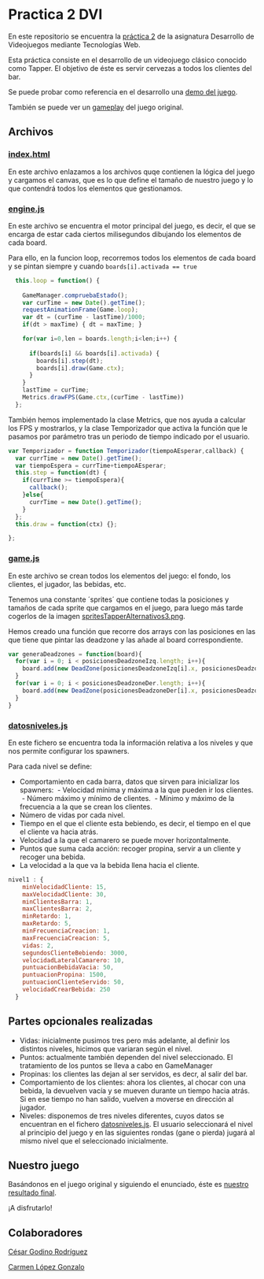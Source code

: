 # Practica 2 DVI

En este repositorio se encuentra la [práctica 2](https://github.com/calope03/Practica2DVI/blob/master/practica2.pdf) de la asignatura Desarrollo de Videojuegos mediante Tecnologías Web.

Esta práctica consiste en el desarrollo de un videojuego clásico conocido como Tapper. El objetivo de éste es servir cervezas a todos los clientes del bar.

Se puede probar como referencia en el desarrollo una [demo del juego](http://obiot.github.io/miniTapper/). 

También se puede ver un [gameplay](https://www.youtube.com/watch?v=u17mTefrodo) del juego original.

## Archivos

### [index.html](https://github.com/calope03/Practica2DVI/blob/master/index.html)

En este archivo enlazamos a los archivos quqe contienen la lógica del juego y cargamos el canvas, que es lo que define el tamaño de nuestro juego y lo que contendrá todos los elementos que gestionamos.

### [engine.js](https://github.com/calope03/Practica2DVI/blob/master/src/engine.js)

En este archivo se encuentra el motor principal del juego, es decir, el que se encarga de estar cada ciertos milisegundos dibujando los elementos de cada board.

Para ello, en la funcion loop, recorremos todos los elementos de cada board y se pintan siempre y cuando `boards[i].activada == true`

```js
  this.loop = function() {
    
    GameManager.compruebaEstado();
    var curTime = new Date().getTime();
    requestAnimationFrame(Game.loop);
    var dt = (curTime - lastTime)/1000;
    if(dt > maxTime) { dt = maxTime; }

    for(var i=0,len = boards.length;i<len;i++) {
      
      if(boards[i] && boards[i].activada) { 
        boards[i].step(dt);
        boards[i].draw(Game.ctx);
      }
    }
    lastTime = curTime;
    Metrics.drawFPS(Game.ctx,(curTime - lastTime))
  };
```

También hemos implementado la clase Metrics, que nos ayuda a calcular los FPS y mostrarlos, y la clase Temporizador que activa la función que le pasamos por parámetro tras un periodo de tiempo indicado por el usuario.

```js
var Temporizador = function Temporizador(tiempoAEsperar,callback) {
  var currTime = new Date().getTime();
  var tiempoEspera = currTime+tiempoAEsperar;
  this.step = function(dt) {
    if(currTime >= tiempoEspera){
      callback();
    }else{
      currTime = new Date().getTime();
    }
  }; 
  this.draw = function(ctx) {};

};
```

### [game.js](https://github.com/calope03/Practica2DVI/blob/master/src/game.js)

En este archivo se crean todos los elementos del juego: el fondo, los clientes, el jugador, las bebidas, etc.

Tenemos una constante ´sprites´ que contiene todas la posiciones y tamaños de cada sprite que cargamos en el juego, para luego más tarde cogerlos de la imagen [spritesTapperAlternativos3.png](https://github.com/calope03/Practica2DVI/blob/master/img/spritesTapperAlternativos3.png).

Hemos creado una función que recorre dos arrays con las posiciones en las que tiene que pintar las deadzone y las añade al board correspondiente.

```js
var generaDeadzones = function(board){
  for(var i = 0; i < posicionesDeadzoneIzq.length; i++){
    board.add(new DeadZone(posicionesDeadzoneIzq[i].x, posicionesDeadzoneIzq[i].y));
  }
  for(var i = 0; i < posicionesDeadzoneDer.length; i++){
    board.add(new DeadZone(posicionesDeadzoneDer[i].x, posicionesDeadzoneDer[i].y));
  }
}
```

### [datosniveles.js](https://github.com/calope03/Practica2DVI/blob/master/src/datosniveles.js)

En este fichero se encuentra toda la información relativa a los niveles y que nos permite configurar los spawners.

Para cada nivel se define:

- Comportamiento en cada barra, datos que sirven para inicializar los spawners: 
  - Velocidad mínima y máxima a la que pueden ir los clientes.
  - Número máximo y mínimo de clientes.
  - Mínimo y máximo de la frecuencia a la que se crean los clientes.
- Número de vidas por cada nivel.
- Tiempo en el que el cliente esta bebiendo, es decir, el tiempo en el que el cliente va hacia atrás.
- Velocidad a la que el camarero se puede mover horizontalmente.
- Puntos que suma cada acción: recoger propina, servir a un cliente y recoger una bebida.
- La velocidad a la que va la bebida llena hacia el cliente.
  
```js
nivel1 : {
  	minVelocidadCliente: 15,
  	maxVelocidadCliente: 30,
  	minClientesBarra: 1,
  	maxClientesBarra: 2,
  	minRetardo: 1,
  	maxRetardo: 5,
  	minFrecuenciaCreacion: 1,
  	maxFrecuenciaCreacion: 5,
    vidas: 2,
    segundosClienteBebiendo: 3000,
    velocidadLateralCamarero: 10,
    puntuacionBebidaVacia: 50,
    puntuacionPropina: 1500,
    puntuacionClienteServido: 50,
    velocidadCrearBebida: 250
  }
```
## Partes opcionales realizadas

- Vidas: inicialmente pusimos tres pero más adelante, al definir los distintos niveles, hicimos que variaran según el nivel.
- Puntos: actualmente también dependen del nivel seleccionado. El tratamiento de los puntos se lleva a cabo en GameManager
- Propinas: los clientes las dejan al ser servidos, es decr, al salir del bar.
- Comportamiento de los clientes: ahora los clientes, al chocar con una bebida, la devuelven vacía y se mueven durante un tiempo hacia atrás. Si en ese tiempo no han salido, vuelven a moverse en dirección al jugador.
- Niveles: disponemos de tres niveles diferentes, cuyos datos se encuentran en el fichero [datosniveles.js](https://github.com/calope03/Practica2DVI/blob/master/src/datosniveles.js). El usuario seleccionará el nivel al principio del juego y en las siguientes rondas (gane o pierda) jugará al mismo nivel que el seleccionado inicialmente.

## Nuestro juego

Basándonos en el juego original y siguiendo el enunciado, éste es [nuestro resultado final](https://calope03.github.io/Practica2DVI/).

¡A disfrutarlo!

## Colaboradores

[César Godino Rodríguez](https://github.com/cloudgrey)

[Carmen López Gonzalo](https://github.com/calope03)
